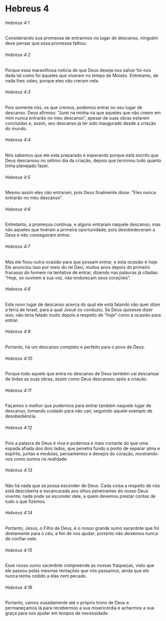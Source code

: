 # Hebreus 4

###### Hebreus 4:1

Considerando sua promessa de entrarmos no lugar de descanso, ninguém deve pensar que essa promessa falhou.

###### Hebreus 4:2

Porque essa maravilhosa notícia de que Deus deseja nos salvar foi-nos dada tal como foi àqueles que viveram no tempo de Moisés. Entretanto, de nada lhes valeu, porque eles não creram nela.

###### Hebreus 4:3

Pois somente nós, os que cremos, podemos entrar no seu lugar de descanso. Deus afirmou: “Jurei na minha ira que aqueles que não creem em mim nunca entrarão no meu descanso”, apesar de suas obras estarem concluídas e, assim, seu descanso já ter sido inaugurado desde a criação do mundo.

###### Hebreus 4:4

Nós sabemos que ele está preparado e esperando porque está escrito que Deus descansou no sétimo dia da criação, depois que terminou tudo quanto tinha planejado fazer.

###### Hebreus 4:5

Mesmo assim eles não entraram, pois Deus finalmente disse: “Eles nunca entrarão no meu descanso”.

###### Hebreus 4:6

Entretanto, a promessa continua, e alguns entraram naquele descanso; mas não aqueles que tiveram a primeira oportunidade, pois desobedeceram a Deus e não conseguiram entrar.

###### Hebreus 4:7

Mas ele fixou outra ocasião para que possam entrar, e esta ocasião é hoje. Ele anunciou isso por meio do rei Davi, muitos anos depois do primeiro fracasso do homem na tentativa de entrar, dizendo nas palavras já citadas: “Hoje, se ouvirem a sua voz, não endureçam seus corações”.

###### Hebreus 4:8

Este novo lugar de descanso acerca do qual ele está falando não quer dizer a terra de Israel, para a qual Josué os conduziu. Se Deus quisesse dizer isso, não teria falado muito depois a respeito de “hoje” como a ocasião para entrar.

###### Hebreus 4:9

Portanto, há um descanso completo e perfeito para o povo de Deus.

###### Hebreus 4:10

Porque todo aquele que entra no descanso de Deus também vai descansar de todas as suas obras, assim como Deus descansou após a criação.

###### Hebreus 4:11

Façamos o melhor que pudermos para entrar também naquele lugar de descanso, tomando cuidado para não cair, seguindo aquele exemplo de desobediência.

###### Hebreus 4:12

Pois a palavra de Deus é viva e poderosa e mais cortante do que uma espada afiada dos dois lados, que penetra fundo a ponto de separar alma e espírito, juntas e medulas, pensamentos e desejos do coração, mostrando-nos como somos na realidade.

###### Hebreus 4:13

Não há nada que se possa esconder de Deus. Cada coisa a respeito de nós está descoberta e escancarada aos olhos penetrantes do nosso Deus vivente; nada pode se esconder dele, a quem devemos prestar contas de tudo o que fizemos.

###### Hebreus 4:14

Portanto, Jesus, o Filho de Deus, é o nosso grande sumo sacerdote que foi diretamente para o céu, a fim de nos ajudar; portanto não deixemos nunca de confiar nele.

###### Hebreus 4:15

Esse nosso sumo sacerdote compreende as nossas fraquezas, visto que ele passou pelas mesmas tentações que nós passamos, ainda que ele nunca tenha cedido a elas nem pecado.

###### Hebreus 4:16

Portanto, vamos ousadamente até o próprio trono de Deus e permaneçamos lá para recebermos a sua misericórdia e acharmos a sua graça para nos ajudar em tempos de necessidade.

